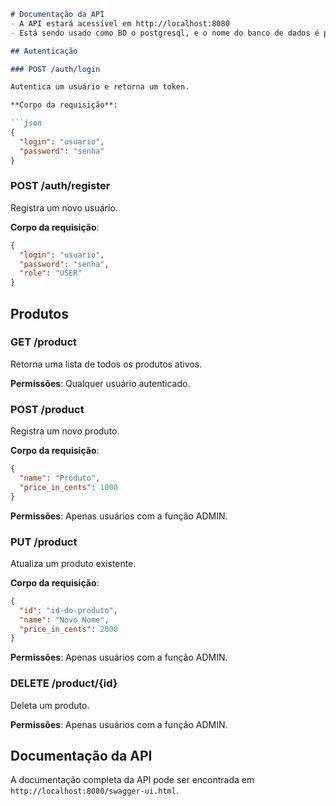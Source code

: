 ```markdown
# Documentação da API
- A API estará acessível em http://localhost:8080
- Está sendo usado como BD o postgresql, e o nome do banco de dados é product

## Autenticação

### POST /auth/login

Autentica um usuário e retorna um token.

**Corpo da requisição**:

```json
{
  "login": "usuario",
  "password": "senha"
}
```

### POST /auth/register

Registra um novo usuário.

**Corpo da requisição**:

```json
{
  "login": "usuario",
  "password": "senha",
  "role": "USER"
}
```

## Produtos

### GET /product

Retorna uma lista de todos os produtos ativos.

**Permissões**: Qualquer usuário autenticado.

### POST /product

Registra um novo produto.

**Corpo da requisição**:

```json
{
  "name": "Produto",
  "price_in_cents": 1000
}
```

**Permissões**: Apenas usuários com a função ADMIN.

### PUT /product

Atualiza um produto existente.

**Corpo da requisição**:

```json
{
  "id": "id-do-produto",
  "name": "Novo Nome",
  "price_in_cents": 2000
}
```

**Permissões**: Apenas usuários com a função ADMIN.

### DELETE /product/{id}

Deleta um produto.

**Permissões**: Apenas usuários com a função ADMIN.

## Documentação da API

A documentação completa da API pode ser encontrada em `http://localhost:8080/swagger-ui.html`.
```